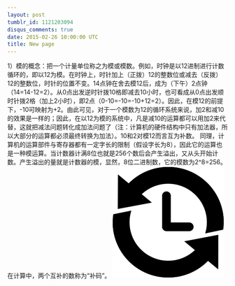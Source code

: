 ```yaml
---
layout: post
tumblr_id: 1121203094
disqus_comments: true
date: 2015-02-26 10:00:00 UTC
title: New page
---
```


1）模的概念：把一个计量单位称之为模或模数。例如，时钟是以12进制进行计数循环的，即以12为模。在时钟上，时针加上（正拨）12的整数位或减去（反拨）12的整数位，时针的位置不变。14点钟在舍去模12后，成为（下午）2点钟（14=14-12=2）。从0点出发逆时针拨10格即减去10小时，也可看成从0点出发顺时针拨2格（加上2小时），即2点（0-10=-10=-10+12=2）。因此，在模12的前提下，-10可映射为+2。由此可见，对于一个模数为12的循环系统来说，加2和减10的效果是一样的；因此，在以12为模的系统中，凡是减10的运算都可以用加2来代替，这就把减法问题转化成加法问题了（注：计算机的硬件结构中只有加法器，所以大部分的运算都必须最终转换为加法）。10和2对模12而言互为补数。
同理，计算机的运算部件与寄存器都有一定字长的限制（假设字长为8），因此它的运算也是一种模运算。当计数器计满8位也就是256个数后会产生溢出，又从头开始计数。产生溢出的量就是计数器的模，显然，8位二进制数，它的模数为2^8=256。在计算中，两个互补的数称为“补码”。
![Alt text](/res/archive.png)
